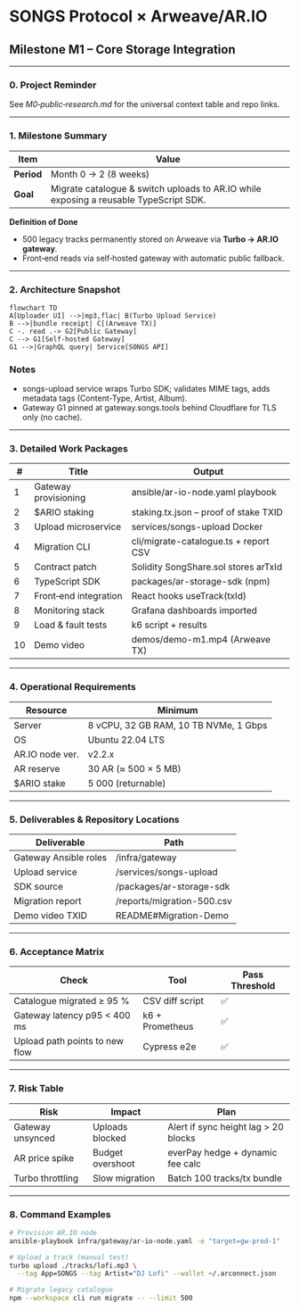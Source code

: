 # SONGS Protocol × Arweave/AR.IO  
## Milestone M1 – Core Storage Integration

---

### 0. Project Reminder
See *M0‑public‑research.md* for the universal context table and repo links.

---

### 1. Milestone Summary
| Item | Value |
|------|-------|
| **Period** | Month 0 → 2 (8 weeks) |
| **Goal** | Migrate catalogue & switch uploads to AR.IO while exposing a reusable TypeScript SDK. |

**Definition of Done**  
- 500 legacy tracks permanently stored on Arweave via **Turbo → AR.IO gateway**.  
- Front‑end reads via self‑hosted gateway with automatic public fallback.  

---

### 2. Architecture Snapshot
```mermaid
flowchart TD
A[Uploader UI] -->|mp3,flac| B(Turbo Upload Service)
B -->|bundle receipt| C[(Arweave TX)]
C -. read .-> G2[Public Gateway]
C --> G1[Self‑hosted Gateway]
G1 -->|GraphQL query| Service[SONGS API]
```

### Notes
- songs-upload service wraps Turbo SDK; validates MIME tags, adds metadata tags (Content-Type, Artist, Album).
- Gateway G1 pinned at gateway.songs.tools behind Cloudflare for TLS only (no cache).

---

### 3. Detailed Work Packages

| # | Title | Output |
|---|-------|--------|
| 1 | Gateway provisioning | ansible/ar-io-node.yaml playbook |
| 2 | $ARIO staking | staking.tx.json – proof of stake TXID |
| 3 | Upload microservice | services/songs-upload Docker |
| 4 | Migration CLI | cli/migrate-catalogue.ts + report CSV |
| 5 | Contract patch | Solidity SongShare.sol stores arTxId |
| 6 | TypeScript SDK | packages/ar-storage-sdk (npm) |
| 7 | Front‑end integration | React hooks useTrack(txId) |
| 8 | Monitoring stack | Grafana dashboards imported |
| 9 | Load & fault tests | k6 script + results |
| 10 | Demo video | demos/demo-m1.mp4 (Arweave TX) |

---

### 4. Operational Requirements
| Resource | Minimum |
|----------|---------|
| Server | 8 vCPU, 32 GB RAM, 10 TB NVMe, 1 Gbps |
| OS | Ubuntu 22.04 LTS |
| AR.IO node ver. | v2.2.x |
| AR reserve | 30 AR (≈ 500 × 5 MB) |
| $ARIO stake | 5 000 (returnable) |

---

### 5. Deliverables & Repository Locations
| Deliverable | Path |
|-------------|------|
| Gateway Ansible roles | /infra/gateway |
| Upload service | /services/songs-upload |
| SDK source | /packages/ar-storage-sdk |
| Migration report | /reports/migration-500.csv |
| Demo video TXID | README#Migration-Demo |

---

### 6. Acceptance Matrix
| Check | Tool | Pass Threshold |
|-------|------|----------------|
| Catalogue migrated ≥ 95 % | CSV diff script | ✅ |
| Gateway latency p95 < 400 ms | k6 + Prometheus | ✅ |
| Upload path points to new flow | Cypress e2e | ✅ |

---

### 7. Risk Table
| Risk | Impact | Plan |
|------|--------|------|
| Gateway unsynced | Uploads blocked | Alert if sync height lag > 20 blocks |
| AR price spike | Budget overshoot | everPay hedge + dynamic fee calc |
| Turbo throttling | Slow migration | Batch 100 tracks/tx bundle |

---

### 8. Command Examples

```bash
# Provision AR.IO node
ansible-playbook infra/gateway/ar-io-node.yaml -e "target=gw-prod-1"

# Upload a track (manual test)
turbo upload ./tracks/lofi.mp3 \
  --tag App=SONGS --tag Artist="DJ Lofi" --wallet ~/.arconnect.json

# Migrate legacy catalogue
npm --workspace cli run migrate -- --limit 500
``` 